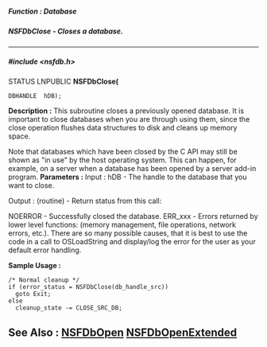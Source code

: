 ##### Function : Database
##### NSFDbClose - Closes a database.
---
##### #include <nsfdb.h>
STATUS LNPUBLIC **NSFDbClose(**

	DBHANDLE  hDB);
**Description :**
This subroutine closes a previously opened database.  It is important to close 
databases when you are through using them, since the close operation flushes 
data structures to disk and cleans up memory space.

Note that databases which have been closed by the C API may still be shown as 
"in use" by the host operating system.  This can happen, for example, on a 
server when a database has been opened by a server add-in program.
**Parameters :**
Input :
hDB  -  The handle to the database that you want to close.

Output :
(routine)  -  Return status from this call: 

NOERROR - Successfully closed the database.
ERR_xxx - Errors returned by lower level functions: (memory management, file operations, network errors, etc.).  There are so many possible causes, that it is best to use the code in a call to OSLoadString and display/log the error for the user as your default error handling.


**Sample Usage :**
```
/* Normal cleanup */
if (error_status = NSFDbClose(db_handle_src))
  goto Exit;
else
  cleanup_state -= CLOSE_SRC_DB;
```
**See Also :**
[NSFDbOpen](D:/md_files/NSFDbOpen.md)
[NSFDbOpenExtended](D:/md_files/NSFDbOpenExtended.md)
---
